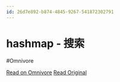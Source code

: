 ```yaml
---
id: 26d7e892-b874-4845-9267-541872302791
---
```


# hashmap - 搜索
#Omnivore

[Read on Omnivore](https://omnivore.app/me/hashmap-191e508abd8)
[Read Original](https://cn.bing.com/search?cvid=7353C24E6A5B41D7BE0E51ECAA93ED52&form=QBRE&ghacc=0&ghpl=&ghsh=0&lq=0&pq=hashmap&q=hashmap&qs=n&sc=10-7&sk=&sp=-1)


